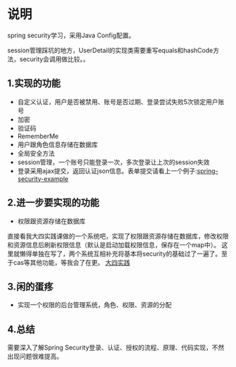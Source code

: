 #   说明

spring security学习，采用Java Config配置。

session管理踩坑的地方，UserDetail的实现类需要重写equals和hashCode方法，security会调用做比较。。

##  1.实现的功能

*   自定义认证，用户是否被禁用、账号是否过期、登录尝试失败5次锁定用户账号
*   加密
*   验证码
*   RememberMe
*   用户跟角色信息存储在数据库
*   全局安全方法
*   session管理，一个账号只能登录一次，多次登录让上次的session失效
*   登录采用ajax提交，返回认证json信息。表单提交请看上一个例子:[spring-security-example](https://github.com/xuanbo/spring-security-example)

##  2.进一步要实现的功能

*   权限跟资源存储在数据库


直接看我大四实践课做的一个系统吧，实现了权限跟资源存储在数据库，修改权限和资源信息后刷新权限信息（默认是启动加载权限信息，保存在一个map中）。
这里就懒得单独在写了，两个系统互相补充将基本将security的基础过了一遍了。至于cas等其他功能，等我会了在更。
[大四实践](https://coding.net/u/xuanbo/p/TMC/git)

##  3.闲的蛋疼

*   实现一个权限的后台管理系统，角色、权限、资源的分配

##  4.总结

需要深入了解Spring Security登录、认证、授权的流程、原理、代码实现，不然出现问题很难提高。